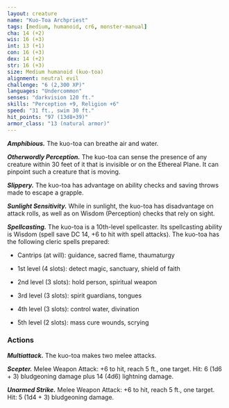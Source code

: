 ```yaml
---
layout: creature
name: "Kuo-Toa Archpriest"
tags: [medium, humanoid, cr6, monster-manual]
cha: 14 (+2)
wis: 16 (+3)
int: 13 (+1)
con: 16 (+3)
dex: 14 (+2)
str: 16 (+3)
size: Medium humanoid (kuo-toa)
alignment: neutral evil
challenge: "6 (2,300 XP)"
languages: "Undercommon"
senses: "darkvision 120 ft."
skills: "Perception +9, Religion +6"
speed: "31 ft., swim 30 ft."
hit_points: "97 (13d8+39)"
armor_class: "13 (natural armor)"
---
```


***Amphibious.*** The kuo-toa can breathe air and water.

***Otherwordly Perception.*** The kuo-toa can sense the presence of any creature within 30 feet of it that is invisible or on the Ethereal Plane. It can pinpoint such a creature that is moving.

***Slippery.*** The kuo-toa has advantage on ability checks and saving throws made to escape a grapple.

***Sunlight Sensitivity.*** While in sunlight, the kuo-toa has disadvantage on attack rolls, as well as on Wisdom (Perception) checks that rely on sight.

***Spellcasting.*** The kuo-toa is a 10th-level spellcaster. Its spellcasting ability is Wisdom (spell save DC 14, +6 to hit with spell attacks). The kuo-toa has the following cleric spells prepared:

* Cantrips (at will): guidance, sacred flame, thaumaturgy

* 1st level (4 slots): detect magic, sanctuary, shield of faith

* 2nd level (3 slots): hold person, spiritual weapon

* 3rd level (3 slots): spirit guardians, tongues

* 4th level (3 slots): control water, divination

* 5th level (2 slots): mass cure wounds, scrying

### Actions

***Multiattack.*** The kuo-toa makes two melee attacks.

***Scepter.*** Melee Weapon Attack: +6 to hit, reach 5 ft., one target. Hit: 6 (1d6 + 3) bludgeoning damage plus 14 (4d6) lightning damage.

***Unarmed Strike.*** Melee Weapon Attack: +6 to hit, reach 5 ft., one target. Hit: 5 (1d4 + 3) bludgeoning damage.

